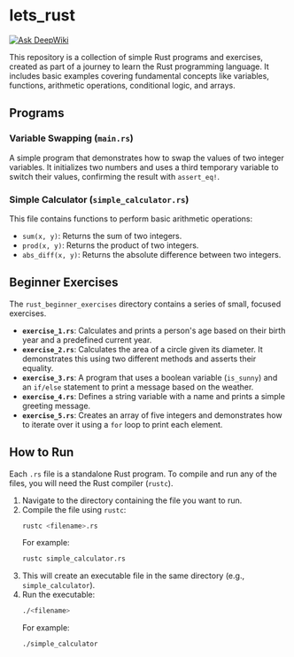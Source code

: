 # lets_rust
[![Ask DeepWiki](https://devin.ai/assets/askdeepwiki.png)](https://deepwiki.com/MasemeneMatlakanaBenny/lets_rust)

This repository is a collection of simple Rust programs and exercises, created as part of a journey to learn the Rust programming language. It includes basic examples covering fundamental concepts like variables, functions, arithmetic operations, conditional logic, and arrays.

## Programs

### Variable Swapping (`main.rs`)

A simple program that demonstrates how to swap the values of two integer variables. It initializes two numbers and uses a third temporary variable to switch their values, confirming the result with `assert_eq!`.

### Simple Calculator (`simple_calculator.rs`)

This file contains functions to perform basic arithmetic operations:
-   `sum(x, y)`: Returns the sum of two integers.
-   `prod(x, y)`: Returns the product of two integers.
-   `abs_diff(x, y)`: Returns the absolute difference between two integers.

## Beginner Exercises

The `rust_beginner_exercises` directory contains a series of small, focused exercises.

-   **`exercise_1.rs`**: Calculates and prints a person's age based on their birth year and a predefined current year.
-   **`exercise_2.rs`**: Calculates the area of a circle given its diameter. It demonstrates this using two different methods and asserts their equality.
-   **`exercise_3.rs`**: A program that uses a boolean variable (`is_sunny`) and an `if/else` statement to print a message based on the weather.
-   **`exercise_4.rs`**: Defines a string variable with a name and prints a simple greeting message.
-   **`exercise_5.rs`**: Creates an array of five integers and demonstrates how to iterate over it using a `for` loop to print each element.

## How to Run

Each `.rs` file is a standalone Rust program. To compile and run any of the files, you will need the Rust compiler (`rustc`).

1.  Navigate to the directory containing the file you want to run.
2.  Compile the file using `rustc`:
    ```sh
    rustc <filename>.rs
    ```
    For example:
    ```sh
    rustc simple_calculator.rs
    ```
3.  This will create an executable file in the same directory (e.g., `simple_calculator`).
4.  Run the executable:
    ```sh
    ./<filename>
    ```
    For example:
    ```sh
    ./simple_calculator